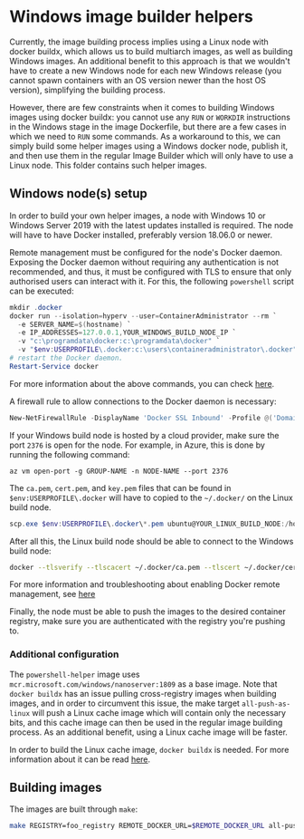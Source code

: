 # Windows image builder helpers

Currently, the image building process implies using a Linux node with docker buildx, which
allows us to build multiarch images, as well as building Windows images. An additional benefit
to this approach is that we wouldn't have to create a new Windows node for each new Windows
release (you cannot spawn containers with an OS version newer than the host OS version),
simplifying the building process.

However, there are few constraints when it comes to building Windows images using docker buildx:
you cannot use any `RUN` or `WORKDIR` instructions in the Windows stage in the image Dockerfile,
but there are a few cases in which we need to `RUN` some commands. As a workaround to this, we
can simply build some helper images using a Windows docker node, publish it, and then use them
in the regular Image Builder which will only have to use a Linux node. This folder contains
such helper images.


## Windows node(s) setup

In order to build your own helper images, a node with Windows 10 or Windows Server 2019
with the latest updates installed is required. The node will have to have Docker installed,
preferably version 18.06.0 or newer.

Remote management must be configured for the node's Docker daemon. Exposing the Docker daemon
without requiring any authentication is not recommended, and thus, it must be configured with
TLS to ensure that only authorised users can interact with it. For this, the following
`powershell` script can be executed:

```powershell
mkdir .docker
docker run --isolation=hyperv --user=ContainerAdministrator --rm `
  -e SERVER_NAME=$(hostname) `
  -e IP_ADDRESSES=127.0.0.1,YOUR_WINDOWS_BUILD_NODE_IP `
  -v "c:\programdata\docker:c:\programdata\docker" `
  -v "$env:USERPROFILE\.docker:c:\users\containeradministrator\.docker" stefanscherer/dockertls-windows:2.5.5
# restart the Docker daemon.
Restart-Service docker
```

For more information about the above commands, you can check [here](https://hub.docker.com/r/stefanscherer/dockertls-windows/).

A firewall rule to allow connections to the Docker daemon is necessary:

```powershell
New-NetFirewallRule -DisplayName 'Docker SSL Inbound' -Profile @('Domain', 'Public', 'Private') -Direction Inbound -Action Allow -Protocol TCP -LocalPort 2376
```

If your Windows build node is hosted by a cloud provider, make sure the port `2376` is open for the node.
For example, in Azure, this is done by running the following command:

```console
az vm open-port -g GROUP-NAME -n NODE-NAME --port 2376
```

The `ca.pem`, `cert.pem`, and `key.pem` files that can be found in `$env:USERPROFILE\.docker`
will have to copied to the `~/.docker/` on the Linux build node.

```powershell
scp.exe $env:USERPROFILE\.docker\*.pem ubuntu@YOUR_LINUX_BUILD_NODE:/home/ubuntu/.docker/
```

After all this, the Linux build node should be able to connect to the Windows build node:

```bash
docker --tlsverify --tlscacert ~/.docker/ca.pem --tlscert ~/.docker/cert.pem --tlskey ~/.docker/key.pem -H "$REMOTE_DOCKER_URL" version
```

For more information and troubleshooting about enabling Docker remote management, see
[here](https://docs.microsoft.com/en-us/virtualization/windowscontainers/management/manage_remotehost)

Finally, the node must be able to push the images to the desired container registry, make sure you are
authenticated with the registry you're pushing to.


### Additional configuration

The `powershell-helper` image uses `mcr.microsoft.com/windows/nanoserver:1809` as a base image.
Note that `docker buildx` has an issue pulling cross-registry images when building images, and in
order to circumvent this issue, the make target `all-push-as-linux` will push a Linux cache image
which will contain only the necessary bits, and this cache image can then be used in the regular
image building process. As an additional benefit, using a Linux cache image will be faster.

In order to build the Linux cache image, `docker buildx` is needed. For more information about it
can be read [here](../README.md).


## Building images

The images are built through `make`:

```bash
make REGISTRY=foo_registry REMOTE_DOCKER_URL=$REMOTE_DOCKER_URL all-push-as-linux
```
